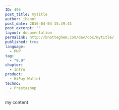 ```yaml
---
ID: 496
post_title: mytitle
author: ibenot
post_date: 2016-04-04 15:39:41
post_excerpt: ""
layout: documentation
permalink: http://bnotteghem.com/dev/doc/mytitle/
published: true
language:
  - PHP
tag:
  - "9.9"
chapter:
  - Intro
product:
  - HiPay Wallet
techno:
  - Prestashop
---
```

my content